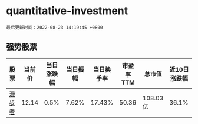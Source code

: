# quantitative-investment

`最后更新时间：2022-08-23 14:19:45 +0800`

## 强势股票

|股票|当前价|当日涨跌幅|当日振幅|当日换手率|市盈率TTM|总市值|近10日涨跌幅|
|----|----|----|----|----|----|----|----|
|[漫步者](https://xueqiu.com/S/SZ002351)|12.14|0.5%|7.62%|17.43%|50.36|108.03亿|36.1%|
